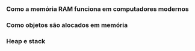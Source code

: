 ### Como a memória RAM funciona em computadores modernos

### Como objetos são alocados em memória

### Heap e stack